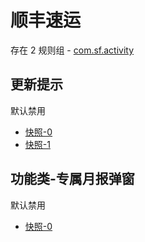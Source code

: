 # 顺丰速运

存在 2 规则组 - [com.sf.activity](/src/apps/com.sf.activity.ts)

## 更新提示

默认禁用

- [快照-0](https://i.gkd.li/import/12642445)
- [快照-1](https://i.gkd.li/import/13291144)

## 功能类-专属月报弹窗

默认禁用

- [快照-0](https://i.gkd.li/import/12642441)
